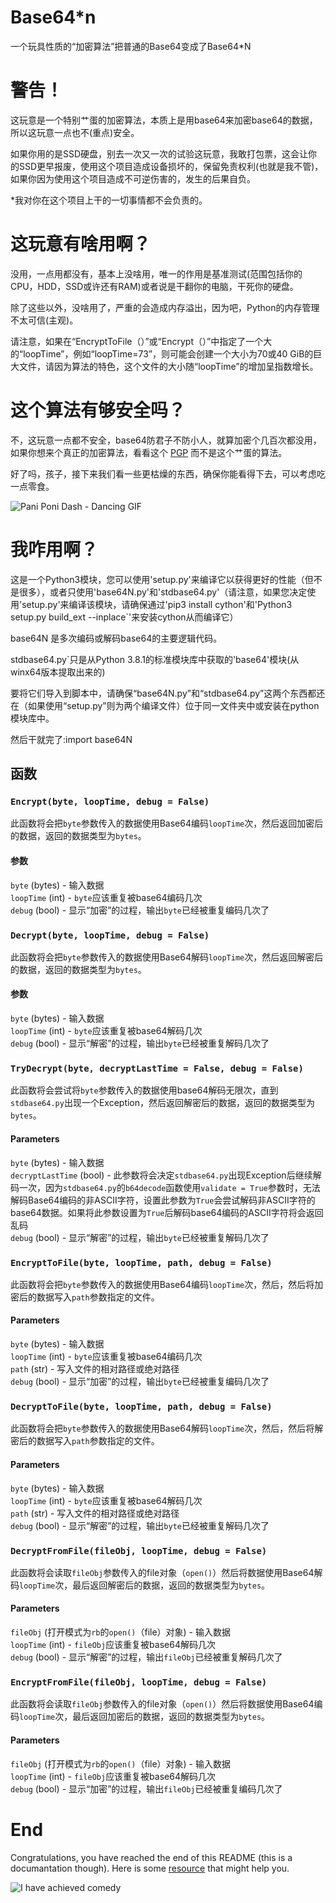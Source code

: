 # Base64\*n
一个玩具性质的“加密算法”把普通的Base64变成了Base64*N

# 警告！
这玩意是一个特别艹蛋的加密算法，本质上是用base64来加密base64的数据，所以这玩意一点也不(重点)安全。

如果你用的是SSD硬盘，别去一次又一次的试验这玩意，我敢打包票，这会让你的SSD更早报废，使用这个项目造成设备损坏的，保留免责权利(也就是我不管)，如果你因为使用这个项目造成不可逆伤害的，发生的后果自负。

*我对你在这个项目上干的一切事情都不会负责的。

# 这玩意有啥用啊？

没用，一点用都没有，基本上没啥用，唯一的作用是基准测试(范围包括你的CPU，HDD，SSD或许还有RAM)或者说是干翻你的电脑，干死你的硬盘。

除了这些以外，没啥用了，严重的会造成内存溢出，因为吧，Python的内存管理不太可信(主观)。

请注意，如果在“EncryptToFile（）”或“Encrypt（）”中指定了一个大的“loopTime”，例如“loopTime=73”，则可能会创建一个大小为70或40 GiB的巨大文件，请因为算法的特色，这个文件的大小随“loopTime”的增加呈指数增长。

# 这个算法有够安全吗？

不，这玩意一点都不安全，base64防君子不防小人，就算加密个几百次都没用，如果你想来个真正的加密算法，看看这个 [PGP](https://en.wikipedia.org/wiki/Pretty_Good_Privacy) 而不是这个艹蛋的算法。

好了吗，孩子，接下来我们看一些更枯燥的东西，确保你能看得下去，可以考虑吃一点零食。

![Pani Poni Dash - Dancing GIF](/docs/__pani_poni_dash__96c16f2f4669e8f7b7e7717dbda89411.gif)

# 我咋用啊？

这是一个Python3模块，您可以使用'setup.py'来编译它以获得更好的性能（但不是很多），或者只使用'base64N.py'和'stdbase64.py'（请注意，如果您决定使用'setup.py'来编译该模块，请确保通过'pip3 install cython'和'Python3 setup.py build_ext --inplace`'来安装cython从而编译它）

base64N 是多次编码或解码base64的主要逻辑代码。

stdbase64.py`只是从Python 3.8.1的标准模块库中获取的'base64'模块(从winx64版本提取出来的)

要将它们导入到脚本中，请确保“base64N.py”和“stdbase64.py”这两个东西都还在（如果使用“setup.py”则为两个编译文件）位于同一文件夹中或安装在python模块库中。

然后干就完了:import base64N


## 函数
### `Encrypt(byte, loopTime, debug = False)`
此函数将会把`byte`参数传入的数据使用Base64编码`loopTime`次，然后返回加密后的数据，返回的数据类型为`bytes`。
#### 参数
`byte` (bytes) - 输入数据<br>
`loopTime` (int) - `byte`应该重复被base64编码几次<br>
`debug` (bool) - 显示“加密”的过程，输出`byte`已经被重复编码几次了

### `Decrypt(byte, loopTime, debug = False)`
此函数将会把`byte`参数传入的数据使用Base64解码`loopTime`次，然后返回解密后的数据，返回的数据类型为`bytes`。
#### 参数
`byte` (bytes) - 输入数据<br>
`loopTime` (int) - `byte`应该重复被base64解码几次<br>
`debug` (bool) - 显示“解密”的过程，输出`byte`已经被重复解码几次了

### `TryDecrypt(byte, decryptLastTime = False, debug = False)`
此函数将会尝试将`byte`参数传入的数据使用base64解码无限次，直到`stdbase64.py`出现一个Exception，然后返回解密后的数据，返回的数据类型为`bytes`。
#### Parameters
`byte` (bytes) - 输入数据<br>
`decryptLastTime` (bool) - 此参数将会决定`stdbase64.py`出现Exception后继续解码一次，因为`stdbase64.py`的`b64decode`函数使用`validate = True`参数时，无法解码Base64编码的非ASCII字符，设置此参数为`True`会尝试解码非ASCII字符的base64数据。如果将此参数设置为`True`后解码base64编码的ASCII字符将会返回乱码<br>
`debug` (bool) - 显示“解密”的过程，输出`byte`已经被重复解码几次了

### `EncryptToFile(byte, loopTime, path, debug = False)`
此函数将会把`byte`参数传入的数据使用Base64编码`loopTime`次，然后，然后将加密后的数据写入`path`参数指定的文件。
#### Parameters
`byte` (bytes) - 输入数据<br>
`loopTime` (int) - `byte`应该重复被base64编码几次<br>
`path` (str) - 写入文件的相对路径或绝对路径<br>
`debug` (bool) - 显示“加密”的过程，输出`byte`已经被重复编码几次了

### `DecryptToFile(byte, loopTime, path, debug = False)`
此函数将会把`byte`参数传入的数据使用Base64解码`loopTime`次，然后，然后将解密后的数据写入`path`参数指定的文件。
#### Parameters
`byte` (bytes) - 输入数据<br>
`loopTime` (int) - `byte`应该重复被base64解码几次<br>
`path` (str) - 写入文件的相对路径或绝对路径<br>
`debug` (bool) - 显示“解密”的过程，输出`byte`已经被重复解码几次了

### `DecryptFromFile(fileObj, loopTime, debug = False)`
此函数将会读取`fileObj`参数传入的file对象（`open()`）然后将数据使用Base64解码`loopTime`次，最后返回解密后的数据，返回的数据类型为`bytes`。
#### Parameters
`fileObj` (打开模式为`rb`的`open()`（file）对象) - 输入数据<br>
`loopTime` (int) - `fileObj`应该重复被base64解码几次<br>
`debug` (bool) - 显示“解密”的过程，输出`fileObj`已经被重复解码几次了

### `EncryptFromFile(fileObj, loopTime, debug = False)`
此函数将会读取`fileObj`参数传入的file对象（`open()`）然后将数据使用Base64编码`loopTime`次，最后返回加密后的数据，返回的数据类型为`bytes`。
#### Parameters
`fileObj` (打开模式为`rb`的`open()`（file）对象) - 输入数据<br>
`loopTime` (int) - `fileObj`应该重复被base64解码几次<br>
`debug` (bool) - 显示“加密”的过程，输出`fileObj`已经被重复编码几次了

# End
Congratulations, you have reached the end of this README (this is a documantation though). Here is some [resource](https://www.youtube.com/watch?v=dQw4w9WgXcQ) that might help you.

![I have achieved comedy](/docs/i_have_achieved_komedi.jpg)
